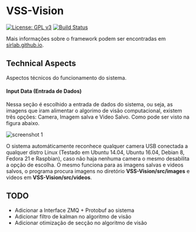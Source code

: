 VSS-Vision 
==========
[![License: GPL v3](https://img.shields.io/badge/License-GPL%20v3-blue.svg)][gpl3]
[![Build Status](https://travis-ci.org/SIRLab/VSS-Vision.svg?branch=master)][travis]

Mais informações sobre o framework podem ser encontradas em [sirlab.github.io][sirlab_site].


Technical Aspects
-----------------
Aspectos técnicos do funcionamento do sistema.

#### Input Data (Entrada de Dados) ####
Nessa seção é escolhido a entrada de dados do sistema, ou seja, as imagens que iram alimentar o algorimo de visão computacional, existem três opções: Camera, Imagem salva e Video Salvo. Como pode ser visto na figura abaixo.

![screenshot 1](https://raw.githubusercontent.com/SIRLab/VSS-Vision/master/images/input_data.png)

O sistema automáticamente reconhece qualquer camera USB conectada a qualquer distro Linux (Testado em Ubuntu 14.04, Ubuntu 16.04, Debian 8, Fedora 21 e Raspbian), caso não haja nenhuma camera o mesmo desabilita a opção de escolha. O mesmo funciona para as imagens salvas e videos salvos, o programa procura imagens no diretório **VSS-Vision/src/images** e videos em **VSS-Vision/src/videos**.

TODO
----
* Adicionar a Interface ZMQ + Protobuf ao sistema
* Adicionar filtro de kalman no algoritmo de visão
* Adicionar otimização de secção no algoritmo de visão



[protobuf]: https://developers.google.com/protocol-buffers/
[zmq]: http://zeromq.org/
[opencv]: http://opencv.org/
[glfw]: http://www.glfw.org/
[imgui]: https://github.com/ocornut/imgui/
[qt]: https://www.qt.io/

[gpl3]: http://www.gnu.org/licenses/gpl-3.0/
[documentation]: http://sirlab.github.io/assets/docs/doc_vision/html/index.html
[vss]: http://www.cbrobotica.org/
[travis]: https://travis-ci.org/SIRLab/VSS-Vision
[sirlab_site]: http://sirlab.github.io/vss.html